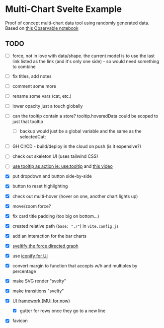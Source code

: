 # Multi-Chart Svelte Example

Proof of concept multi-chart data tool using randomly generated data. Based on [this Observable notebook](https://observablehq.com/d/c5955832413ea211)

## TODO

- [ ] force, not in love with data/shape. the current model is to use the last link listed as the link (and it's only one side) - so would need something to combine
- [ ] fix titles, add notes
- [ ] comment some more
- [ ] rename some vars (cat, etc.)
- [ ] lower opacity just a touch globally
- [ ] can the tooltip contain a store? tooltip.hoveredData could be scoped to just that tooltip
  - [ ] backup would just be a global variable and the same as the selectedCat;
- [ ] GH CI/CD - build/deploy in the cloud on push (is it expensive?)
- [ ] check out skeleton UI (uses tailwind CSS)
- [ ] [use tooltip as action ie: use:tooltip](https://svelte.dev/repl/dd6754a2ad0547c5b1c1ea37c0293fef?version=3.55.0) and [this video](https://www.youtube.com/watch?v=0GqIoo66i0g)

- [x] put dropdown and button side-by-side
- [x] button to reset highlighting
- [x] check out multi-hover (hover on one, another chart lights up)
- [x] move/zoom force?
- [x] fix card title padding (too big on bottom...)
- [x] created relative path (`base: "./"`) in `vite.config.js`
- [x] add an interaction for the bar charts
- [x] [sveltify the force directed graph](https://github.com/happybeing/d3-fdg-svelte/blob/master/src/NetworkGraphSvelteSVG.svelte)
- [x] use [iconify for UI](https://www.youtube.com/watch?v=iGVhzsTZSa8)
- [x] convert margin to function that accepts w/h and multiples by percentage
- [x] make SVG render "svelty"
- [x] make transitions "svelty"
- [x] [UI framework (MUI for now)](https://sveltematerialui.com/)
  - [x] gutter for rows once they go to a new line
- [x] favicon
